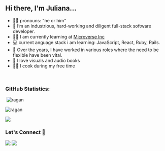 ## Hi there, I'm Juliana...

- 👩‍💻 pronouns: "he or him"
- 🔭 I’m an industrious, hard-working and diligent full-stack software developer.
- 👩‍🎓 I am currently learning at [Microverse Inc](https://github.com/microverseinc)
- :computer: current anguage stack i am learning: JavaScript, React, Ruby, Rails.
- 🌱 Over the years, I have worked in various roles where the need to be flexible have been vital.
- :book: I love visuals and audio books
- 👩‍🍳 I cook during my free time

<!--START_SECTION:waka-->

<!--END_SECTION:waka-->

<br>

<h3 align="left">GitHub Statistics:</h3>

<p align="left">&nbsp;<img src="https://github-readme-stats.vercel.app/api?username=ragangithub&show_icons=true&theme=vue&locale=en" alt="ragan" /></p>

<p align="left"><img src="https://github-readme-streak-stats.herokuapp.com/?user=ragangithub&theme=vue" alt="ragan" /></p>

<p align="left"><img src="https://github-readme-stats.vercel.app/api/top-langs/?username=julie-ify&layout=compact&theme=vue"</p>

<h3 align="left">Let's Connect 🤝</h3>
<div align="left">
<a target="_blank"
href="https://www.linkedin.com/in/ragan-hailu-318640228/"><img
src="https://img.shields.io/badge/-LinkedIn-0077b5?style=for-the-badge&logo=LinkedIn&logoColor=white"></img></a> <a target="_blank"
href="mailto:raganalemu3@gmail.com"><img
src="https://img.shields.io/badge/-Gmail-D14836?style=for-the-badge&logo=Gmail&logoColor=white"></img></a> 
<div/>
